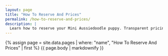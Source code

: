 ```yaml
---
layout: page
title: "How To Reserve And Prices"
permalink: /how-to-reserve-and-prices/
description: |
  Learn how to reserve your Mini Aussiedoodle puppy. Transparent pricing and simple reservation process outlined for your convenience.
---
```


{% assign page = site.data.pages | where: "name", "How To Reserve And Prices" | first %}
{{ page.body | markdownify }}
